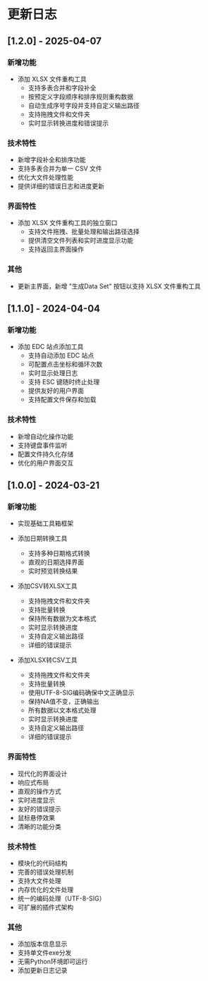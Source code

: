 # 更新日志

## [1.2.0] - 2025-04-07

### 新增功能

- 添加 XLSX 文件重构工具
  - 支持多表合并和字段补全
  - 按预定义字段顺序和排序规则重构数据
  - 自动生成序号字段并支持自定义输出路径
  - 支持拖拽文件和文件夹
  - 实时显示转换进度和错误提示

### 技术特性

- 新增字段补全和排序功能
- 支持多表合并为单一 CSV 文件
- 优化大文件处理性能
- 提供详细的错误日志和进度更新

### 界面特性

- 添加 XLSX 文件重构工具的独立窗口
  - 支持文件拖拽、批量处理和输出路径选择
  - 提供清空文件列表和实时进度显示功能
  - 支持返回主界面操作

### 其他

- 更新主界面，新增 "生成Data Set" 按钮以支持 XLSX 文件重构工具

## [1.1.0] - 2024-04-04

### 新增功能

- 添加 EDC 站点添加工具
  - 支持自动添加 EDC 站点
  - 可配置点击坐标和循环次数
  - 实时显示处理日志
  - 支持 ESC 键随时终止处理
  - 提供友好的用户界面
  - 支持配置文件保存和加载

### 技术特性

- 新增自动化操作功能
- 支持键盘事件监听
- 配置文件持久化存储
- 优化的用户界面交互

## [1.0.0] - 2024-03-21

### 新增功能

- 实现基础工具箱框架

- 添加日期转换工具

  - 支持多种日期格式转换
  - 直观的日期选择界面
  - 实时预览转换结果

- 添加CSV转XLSX工具

  - 支持拖拽文件和文件夹
  - 支持批量转换
  - 保持所有数据为文本格式
  - 实时显示转换进度
  - 支持自定义输出路径
  - 详细的错误提示

- 添加XLSX转CSV工具

  - 支持拖拽文件和文件夹
  - 支持批量转换
  - 使用UTF-8-SIG编码确保中文正确显示
  - 保持NA值不变，正确输出
  - 所有数据以文本格式处理
  - 实时显示转换进度
  - 支持自定义输出路径
  - 详细的错误提示

### 界面特性

- 现代化的界面设计
- 响应式布局
- 直观的操作方式
- 实时进度显示
- 友好的错误提示
- 鼠标悬停效果
- 清晰的功能分类

### 技术特性

- 模块化的代码结构
- 完善的错误处理机制
- 支持大文件处理
- 内存优化的文件处理
- 统一的编码处理（UTF-8-SIG）
- 可扩展的插件式架构

### 其他

- 添加版本信息显示
- 支持单文件exe分发
- 无需Python环境即可运行
- 添加更新日志记录
